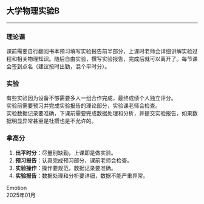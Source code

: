 <script setup>
import CourseInfo from '../../../.vitepress/components/CourseInfo.vue'
</script>

## 大学物理实验B

---

<CourseInfo
  :examType="'无期末考'"
  :instructor="'黄红'"
  :credits="2.5"
  :hours="16"
  :year="2024"
  :breakdown="{
    '平时成绩': '40%',
    '实验成绩': '60%',
  }"
  :showInstructor="true"
  :showFinalGradeComponents="false"
/>

### 理论课

课前需要自行翻阅书本预习填写实验报告前半部分，上课时老师会详细讲解实验过程和相关物理知识。随后自由实验，撰写实验报告，完成后就可以离开了。每节课会签到点名（建议按时出勤，混个平时分）。

### 实验

有些实验因为设备不够需要多人一组合作完成，最终成绩个人独立评分。  
实验前需要预习并完成实验报告的理论部分，实验课老师会检查。  
实验数据记录要准确，下课前需要完成数据处理和分析，并提交实验报告，如果数据明显异常甚至是杜撰也是不允许的。

### 拿高分

1. **出平时分**：尽量别缺勤，上课即是做实验。
2. **预习报告**：认真完成预习部分，课前老师会检查。
3. **实验操作**：操作要规范，数据记录要准确。
4. **实验报告**：数据处理和分析要详细，数据不能严重异常。

<div :style="{ textAlign: 'right' }">
Emotion 
</div>
<div :style="{ textAlign: 'right' }">
2025年01月  
</div>
